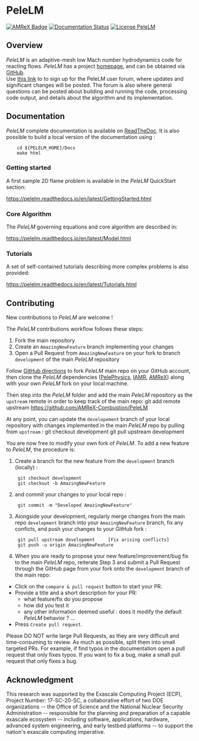 # PeleLM

[![AMReX Badge](https://amrex-codes.github.io/badges/powered%20by-AMReX-red.svg)](https://amrex-codes.github.io/amrex/)
[![Documentation Status](https://readthedocs.org/projects/pelelm/badge/?version=latest)](https://pelelm.readthedocs.io/en/latest/?badge=latest)
[![License PeleLM](https://img.shields.io/badge/license-BSD--3--Clause--LBNL-blue.svg)](https://spdx.org/licenses/BSD-3-Clause-LBNL.html)

## Overview

*PeleLM* is an adaptive-mesh low Mach number hydrodynamics code for reacting flows.  *PeleLM* has a project
[homepage](https://amrex-combustion.github.io/PeleLM/), and can be obtained via
[GitHub](https://github.com/AMReX-Combustion/PeleLM).  
Use [this link](https://groups.google.com/forum/#!forum/pelelmusers/join) to 
to sign up for the PeleLM user forum, where
updates and significant changes will be posted.  The forum is also where general questions can be posted about
building and running the code, processing code output, and details about the algorithm and its implementation.

## Documentation

*PeleLM* complete documentation is available on [ReadTheDoc](https://pelelm.readthedocs.io/en/latest/index.html).
It is also possible to build a local version of the documentation using :

        cd ${PELELM_HOME}/Docs
        make html

### Getting started

A first sample 2D flame problem is available in the *PeleLM* QuickStart section:

https://pelelm.readthedocs.io/en/latest/GettingStarted.html

### Core Algorithm

The *PeleLM* governing equations and core algorithm are described in:

https://pelelm.readthedocs.io/en/latest/Model.html

### Tutorials

A set of self-contained tutorials describing more complex problems is also provided:

https://pelelm.readthedocs.io/en/latest/Tutorials.html

## Contributing

New contributions to *PeleLM* are welcome !

The *PeleLM* contributions workflow follows these steps:
1. Fork the main repository
2. Create an `AmazingNewFeature` branch implementing your changes 
3. Open a Pull Request from `AmazingNewFeature` on your fork to branch `development` of the main *PeleLM* repository

Follow [GitHub directions](https://docs.github.com/en/free-pro-team@latest/github/getting-started-with-github/fork-a-repo) 
to fork *PeleLM* main repo on your GitHub account, then clone the *PeleLM* dependencies 
([PelePhysics](https://github.com/AMReX-Combustion/PelePhysics),
[IAMR](https://github.com/AMReX-Codes/IAMR),
[AMReX](https://github.com/AMReX-Codes/amrex)) along with your own *PeleLM* fork on your local machine.

Then step into the *PeleLM* folder and add the main *PeleLM* repository as the `upstream` remote in order to keep track of the main repo:
        git add remote upstream https://github.com/AMReX-Combustion/PeleLM

At any point, you can update the `developement` branch of your local repository with changes implemented in the main *PeleLM* repo by pulling from `upstream` : 
        git checkout development
        git pull upstream development

You are now free to modify your own fork of *PeleLM*. To add a new feature to *PeleLM*, the procedure is:

1. Create a branch for the new feature from the `development` branch (locally) :

        git checkout development 
        git checkout -b AmazingNewFeature

2. and commit your changes to your local repo : 

        git commit -m "Developed AmazingNewFeature"

3. Alongside your development, regularly merge changes from the main repo `development` branch into your `AmazingNewFeature` branch,
fix any conficts, and push your changes to your GitHub fork :
   
        git pull upstream development     [Fix arising conflicts]
        git push -u origin AmazingNewFeature 

4. When you are ready to propose your new feature/improvement/bug fix to the main *PeleLM* repo, reiterate Step 3 and submit a Pull Request through the GitHub page from your fork onto the `development` branch of the main repo:

 - Click on the ``compare & pull request`` button to start your PR.
 - Provide a title and a short description for your PR:
   * what feature/fix do you propose
   * how did you test it
   * any other information deemed useful : does it modify the default *PeleLM* behavior ? ...
 - Press ``Create pull request``.

Please DO NOT write large Pull Requests, as they are very difficult and time-consuming to review.
As much as possible, split them into small targeted PRs.
For example, if find typos in the documentation open a pull request that only fixes typos.
If you want to fix a bug, make a small pull request that only fixes a bug.

## Acknowledgment

This research was supported by the Exascale Computing Project (ECP), Project
Number: 17-SC-20-SC, a collaborative effort of two DOE organizations -- the
Office of Science and the National Nuclear Security Administration --
responsible for the planning and preparation of a capable exascale ecosystem --
including software, applications, hardware, advanced system engineering, and
early testbed platforms -- to support the nation's exascale computing
imperative.
